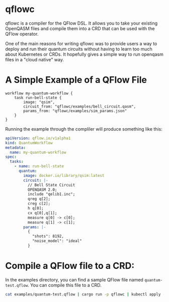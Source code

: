 # qflowc

qflowc is a compiler for the QFlow DSL. It allows you to take your existing OpenQASM files and compile them into a 
CRD that can be used with the QFlow operator.

One of the main reasons for writing qflowc was to provide users a way to deploy and run their quantum circuits without 
having to learn too much about Kubernetes or CRDs. It hopefully gives a simple way to run openqasm files in a "cloud native" way.

# A Simple Example of a QFlow File

```
workflow my-quantum-workflow {
    task run-bell-state {
        image: "qsim",
        circuit_from: "qflowc/examples/bell_circuit.qasm",
        params_from: "qflowc/examples/sim_params.json"
    }
}
```

Running the example through the compliler will produce something like this:

```yaml
apiVersion: qflow.io/v1alpha1
kind: QuantumWorkflow
metadata:
  name: my-quantum-workflow
spec:
  tasks:
    - name: run-bell-state
      quantum:
        image: docker.io/library/qsim:latest
        circuit: |-
          // Bell State Circuit
          OPENQASM 2.0;
          include "qelib1.inc";
          qreg q[2];
          creg c[2];
          h q[0];
          cx q[0],q[1];
          measure q[0] -> c[0];
          measure q[1] -> c[1];
        params: |-
          {
            "shots": 8192,
            "noise_model": "ideal"
          }
```

# Compile a QFlow file to a CRD:

In the examples directory, you can find a sample QFlow file named `quantum-test.qflow`. You can compile this file to a CRD.

```bash
cat examples/quantum-test.qflow | cargo run -p qflowc | kubectl apply -f -
```
